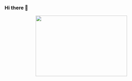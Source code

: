 ### Hi there 👋

<p align="center">
<img src="https://media.giphy.com/media/U16eJ5dFcfiolA5u85/giphy.gif" width="300" height="200">
<p>



<!--
**jeff77araujo/jeff77araujo** is a ✨ _special_ ✨ repository because its `README.md` (this file) appears on your GitHub profile.

Here are some ideas to get you started:

- 🔭 I’m currently working on ...
- 🌱 I’m currently learning ...
- 👯 I’m looking to collaborate on ...
- 🤔 I’m looking for help with ...
- 💬 Ask me about ...
- 📫 How to reach me: ...
- 😄 Pronouns: ...
- ⚡ Fun fact: ...
-->
